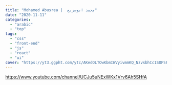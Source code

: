 ```yaml
---
title: "Mohamed Abusrea |  محمد ابوسريع"
date: "2020-11-11"
categories:
  - "arabic"
  - "top"
tags:
  - "css"
  - "front-end"
  - "js"
  - "react"
  - "ui"
cover: "https://yt3.ggpht.com/ytc/AKedOLTOwKbmIWVyivmmKQ_NzvsbhCc1SOPSFu5T4Mc1FQ=s176-c-k-c0x00ffffff-no-rj"
---
```


https://www.youtube.com/channel/UCJu5uNExWKx1Vrv6Ah5SHfA
